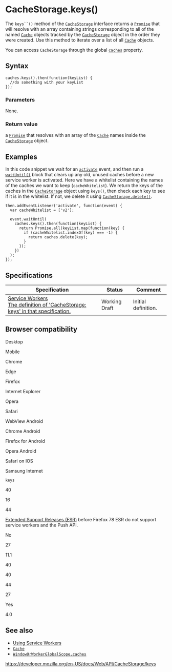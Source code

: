 # CacheStorage.keys()

The ` keys``() ` method of the [`CacheStorage`](../cachestorage) interface returns a [`Promise`](https://developer.mozilla.org/en-US/docs/Web/JavaScript/Reference/Global_Objects/Promise) that will resolve with an array containing strings corresponding to all of the named [`Cache`](../cache) objects tracked by the [`CacheStorage`](../cachestorage) object in the order they were created. Use this method to iterate over a list of all [`Cache`](../cache) objects.

You can access `CacheStorage` through the global [`caches`](../windoworworkerglobalscope/caches) property.

## Syntax

    caches.keys().then(function(keyList) {
      //do something with your keyList
    });

### Parameters

None.

### Return value

a [`Promise`](https://developer.mozilla.org/en-US/docs/Web/JavaScript/Reference/Global_Objects/Promise) that resolves with an array of the [`Cache`](../cache) names inside the [`CacheStorage`](../cachestorage) object.

## Examples

In this code snippet we wait for an [`activate`](../serviceworkerglobalscope/onactivate) event, and then run a [`waitUntil()`](../extendableevent/waituntil) block that clears up any old, unused caches before a new service worker is activated. Here we have a whitelist containing the names of the caches we want to keep (`cacheWhitelist`). We return the keys of the caches in the [`CacheStorage`](../cachestorage) object using `keys()`, then check each key to see if it is in the whitelist. If not, we delete it using [`CacheStorage.delete()`](delete).

    then.addEventListener('activate', function(event) {
      var cacheWhitelist = ['v2'];

      event.waitUntil(
        caches.keys().then(function(keyList) {
          return Promise.all(keyList.map(function(key) {
            if (cacheWhitelist.indexOf(key) === -1) {
              return caches.delete(key);
            }
          });
        })
      );
    });

## Specifications

<table><thead><tr class="header"><th>Specification</th><th>Status</th><th>Comment</th></tr></thead><tbody><tr class="odd"><td><a href="https://w3c.github.io/ServiceWorker/#cache-storage-keys">Service Workers<br />
<span class="small">The definition of 'CacheStorage: keys' in that specification.</span></a></td><td><span class="spec-wd">Working Draft</span></td><td>Initial definition.</td></tr></tbody></table>

## Browser compatibility

Desktop

Mobile

Chrome

Edge

Firefox

Internet Explorer

Opera

Safari

WebView Android

Chrome Android

Firefox for Android

Opera Android

Safari on IOS

Samsung Internet

`keys`

40

16

44

[Extended Support Releases (ESR)](https://www.mozilla.org/en-US/firefox/organizations/) before Firefox 78 ESR do not support service workers and the Push API.

No

27

11.1

40

40

44

27

Yes

4.0

## See also

- [Using Service Workers](../service_worker_api/using_service_workers)
- [`Cache`](../cache)
- [`WindowOrWorkerGlobalScope.caches`](../windoworworkerglobalscope/caches)

<a href="https://developer.mozilla.org/en-US/docs/Web/API/CacheStorage/keys" class="_attribution-link">https://developer.mozilla.org/en-US/docs/Web/API/CacheStorage/keys</a>

